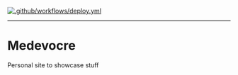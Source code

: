 [![.github/workflows/deploy.yml](https://github.com/Eyrim/medevocre/actions/workflows/deploy.yml/badge.svg)](https://github.com/Eyrim/medevocre/actions/workflows/deploy.yml)

---

# Medevocre

Personal site to showcase stuff
